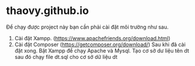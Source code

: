 # thaovy.github.io
Để chạy được project này bạn cần phải cài đặt môi trường như sau.
1. Cài đặt Xampp. (https://www.apachefriends.org/download.html)
2. Cài đặt Composer (https://getcomposer.org/download/)
Sau khi đã cài đặt xong. Bật Xampp để chạy Apache và Mysql.
Tạo cơ sở dư liệu tên dt
sau đó chạy file dt.sql cho cơ sở dữ liệu dt 
